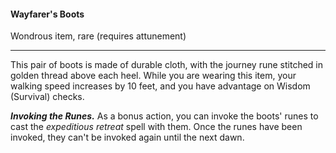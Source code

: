 #### Wayfarer's Boots

Wondrous item, rare (requires attunement)

---

This pair of boots is made of durable cloth, with the journey rune stitched in golden thread above each heel. While you are wearing this item, your walking speed increases by 10 feet, and you have advantage on Wisdom (Survival) checks.

***Invoking the Runes.*** As a bonus action, you can invoke the boots' runes to cast the *expeditious retreat* spell with them. Once the runes have been invoked, they can't be invoked again until the next dawn.
